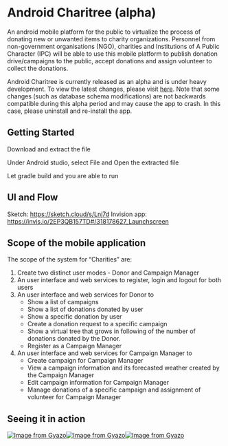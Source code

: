 Android Charitree (alpha)
=========================

An android mobile platform for the public to virtualize the process of donating new or
unwanted items to charity organizations. Personnel from non-government organisations
(NGO), charities and Institutions of A Public Character (IPC) will be able to use this mobile
platform to publish donation drive/campaigns to the public, accept donations and assign
volunteer to collect the donations.

Android Charitree is currently released as an alpha and is under heavy development. To view the
latest changes, please visit
[here](https://github.com/Harrizontal/Charitree/commits/master).
Note that some changes (such as database schema modifications) are not backwards
compatible during this alpha period and may cause the app to crash. In this
case, please uninstall and re-install the app.

Getting Started
---------------
Download and extract the file

Under Android studio, select File and Open the extracted file

Let gradle build and you are able to run

UI and Flow
---------------
Sketch: https://sketch.cloud/s/Lnj7d
Invision app: https://invis.io/2EP3QB157TD#/318178627_Launchscreen


Scope of the mobile application
---------------

The scope of the system for “Charities” are:
1. Create two distinct user modes - Donor and Campaign Manager
2. An user interface and web services to register, login and logout for both users
3. An user interface and web services for Donor to
	* Show a list of campaigns
	* Show a list of donations donated by user
	* Show a specific donation by user
	* Create a donation request to a specific campaign
	* Show a virtual tree that grows in following of the number of donations donated by the Donor.
	* Register as a Campaign Manager
4. An user interface and web services for Campaign Manager to
	* Create campaign for Campaign Manager
	* View a campaign information and its forecasted weather created by the Campaign Manager
	* Edit campaign information for Campaign Manager
	* Manage donations of a specific campaign and assignment of volunteer for Campaign Manager
	
	
Seeing it in action
------------------

[![Image from Gyazo](https://i.gyazo.com/a52b3f29c1e58a5856b5998b0a281c22.gif)](https://gyazo.com/a52b3f29c1e58a5856b5998b0a281c22)[![Image from Gyazo](https://i.gyazo.com/b09d71579f2a29717ae25c456d838c69.gif)](https://gyazo.com/b09d71579f2a29717ae25c456d838c69)[![Image from Gyazo](https://i.gyazo.com/3c17955a67aa498c773d2527d15f40b9.gif)](https://gyazo.com/3c17955a67aa498c773d2527d15f40b9)

